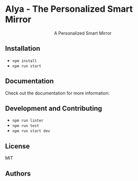 # Alya - The Personalized Smart Mirror

<p align="center">
A Personalized Smart Mirror
</p>



## Installation

- `npm install`
- `npm run start`

## Documentation
Check out the documentation for more information:

## Development and Contributing

- `npm run linter`
- `npm run test`
- `npm run start dev`

## License
MIT

## Authors

